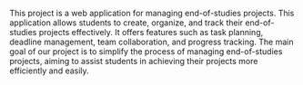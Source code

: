 This project is a web application for managing end-of-studies projects. This application allows students to create, organize, and track their end-of-studies projects effectively. It offers features such as task planning, deadline management, team collaboration, and progress tracking. The main goal of our project is to simplify the process of managing end-of-studies projects, aiming to assist students in achieving their projects more efficiently and easily.
